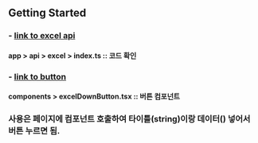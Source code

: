 ## Getting Started

### - [link to excel api](src/app/api/excel/index.ts)
#### app > api > excel > index.ts :: 코드 확인

### - [link to button](src/components/excelDownButton.tsx)
#### components > excelDownButton.tsx :: 버튼 컴포넌트

### 사용은 페이지에 컴포넌트 호출하여 타이틀(string)이랑 데이터(<T>) 넣어서 버튼 누르면 됨.
